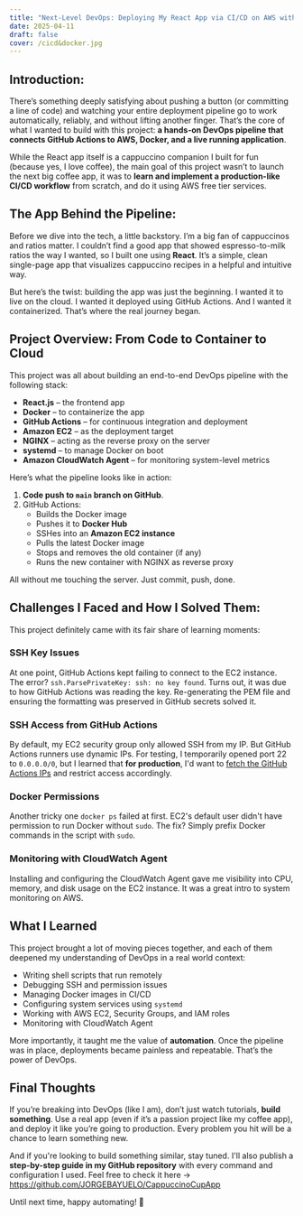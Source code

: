 ```yaml
---
title: "Next-Level DevOps: Deploying My React App via CI/CD on AWS with Docker"
date: 2025-04-11
draft: false
cover: /cicd&docker.jpg
---
```

## Introduction:
There’s something deeply satisfying about pushing a button (or committing a line of code) and watching your entire deployment pipeline go to work automatically, reliably, and without lifting another finger. That’s the core of what I wanted to build with this project: **a hands-on DevOps pipeline that connects GitHub Actions to AWS, Docker, and a live running application**.

While the React app itself is a cappuccino companion I built for fun (because yes, I love coffee), the main goal of this project wasn’t to launch the next big coffee app, it was to **learn and implement a production-like CI/CD workflow** from scratch, and do it using AWS free tier services.
## The App Behind the Pipeline:
Before we dive into the tech, a little backstory. I’m a big fan of cappuccinos and ratios matter. I couldn’t find a good app that showed espresso-to-milk ratios the way I wanted, so I built one using **React**. It’s a simple, clean single-page app that visualizes cappuccino recipes in a helpful and intuitive way.

But here’s the twist: building the app was just the beginning. I wanted it to live on the cloud. I wanted it deployed using GitHub Actions. And I wanted it containerized. That’s where the real journey began.
## Project Overview: From Code to Container to Cloud
This project was all about building an end-to-end DevOps pipeline with the following stack:
- **React.js** – the frontend app
- **Docker** – to containerize the app
- **GitHub Actions** – for continuous integration and deployment
- **Amazon EC2** – as the deployment target
- **NGINX** – acting as the reverse proxy on the server
- **systemd** – to manage Docker on boot
- **Amazon CloudWatch Agent** – for monitoring system-level metrics

Here’s what the pipeline looks like in action:
1. **Code push to `main` branch on GitHub**.
2. GitHub Actions:
	- Builds the Docker image
	- Pushes it to **Docker Hub**
	- SSHes into an **Amazon EC2 instance**
	- Pulls the latest Docker image
	- Stops and removes the old container (if any)
	- Runs the new container with NGINX as reverse proxy

All without me touching the server. Just commit, push, done.
## Challenges I Faced and How I Solved Them:
This project definitely came with its fair share of learning moments:
### SSH Key Issues
At one point, GitHub Actions kept failing to connect to the EC2 instance. The error? `ssh.ParsePrivateKey: ssh: no key found`. Turns out, it was due to how GitHub Actions was reading the key. Re-generating the PEM file and ensuring the formatting was preserved in GitHub secrets solved it.
### SSH Access from GitHub Actions
By default, my EC2 security group only allowed SSH from my IP. But GitHub Actions runners use dynamic IPs. For testing, I temporarily opened port 22 to `0.0.0.0/0`, but I learned that **for production**, I'd want to [fetch the GitHub Actions IPs](https://docs.github.com/en/actions/security-guides/security-hardening-for-github-actions#using-githubs-ip-addresses) and restrict access accordingly.
### Docker Permissions
Another tricky one `docker ps` failed at first. EC2's default user didn't have permission to run Docker without `sudo`. The fix? Simply prefix Docker commands in the script with `sudo`.
### Monitoring with CloudWatch Agent
Installing and configuring the CloudWatch Agent gave me visibility into CPU, memory, and disk usage on the EC2 instance. It was a great intro to system monitoring on AWS.
## What I Learned
This project brought a lot of moving pieces together, and each of them deepened my understanding of DevOps in a real world context:
- Writing shell scripts that run remotely
- Debugging SSH and permission issues
- Managing Docker images in CI/CD
- Configuring system services using `systemd`
- Working with AWS EC2, Security Groups, and IAM roles
- Monitoring with CloudWatch Agent

More importantly, it taught me the value of **automation**. Once the pipeline was in place, deployments became painless and repeatable. That’s the power of DevOps.
## Final Thoughts
If you’re breaking into DevOps (like I am), don’t just watch tutorials, **build something**. Use a real app (even if it’s a passion project like my coffee app), and deploy it like you’re going to production. Every problem you hit will be a chance to learn something new.

And if you're looking to build something similar, stay tuned. I'll also publish a **step-by-step guide in my GitHub repository** with every command and configuration I used. Feel free to check it here -> https://github.com/JORGEBAYUELO/CappuccinoCupApp

Until next time, happy automating! 🚀